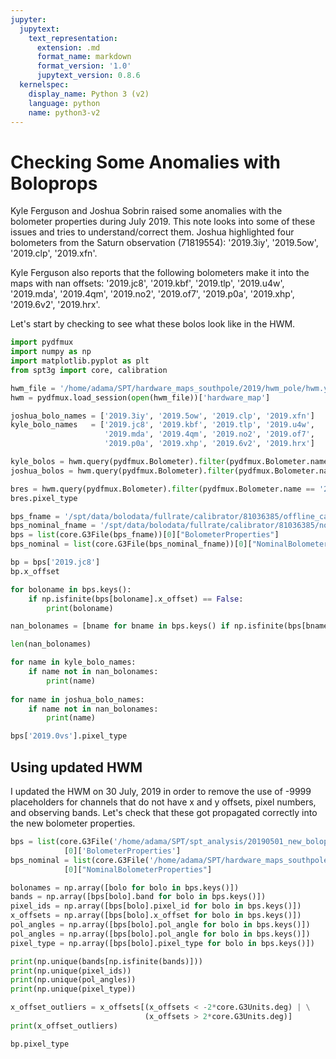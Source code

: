 ```yaml
---
jupyter:
  jupytext:
    text_representation:
      extension: .md
      format_name: markdown
      format_version: '1.0'
      jupytext_version: 0.8.6
  kernelspec:
    display_name: Python 3 (v2)
    language: python
    name: python3-v2
---
```


# Checking Some Anomalies with Boloprops
Kyle Ferguson and Joshua Sobrin raised some anomalies with the bolometer properties during July 2019. This note looks into some of these issues and tries to understand/correct them. Joshua highlighted four bolometers from the Saturn observation (71819554): '2019.3iy', '2019.5ow', '2019.clp', '2019.xfn'.

Kyle Ferguson also reports that the following bolometers make it into the maps with nan offsets: '2019.jc8', '2019.kbf', '2019.tlp', '2019.u4w', '2019.mda', '2019.4qm', '2019.no2', '2019.of7', '2019.p0a', '2019.xhp', '2019.6v2', '2019.hrx'.

Let's start by checking to see what these bolos look like in the HWM.

```python
import pydfmux
import numpy as np
import matplotlib.pyplot as plt
from spt3g import core, calibration
```

```python
hwm_file = '/home/adama/SPT/hardware_maps_southpole/2019/hwm_pole/hwm.yaml'
hwm = pydfmux.load_session(open(hwm_file))['hardware_map']
```

```python
joshua_bolo_names = ['2019.3iy', '2019.5ow', '2019.clp', '2019.xfn']
kyle_bolo_names   = ['2019.jc8', '2019.kbf', '2019.tlp', '2019.u4w',
                     '2019.mda', '2019.4qm', '2019.no2', '2019.of7',
                     '2019.p0a', '2019.xhp', '2019.6v2', '2019.hrx']

kyle_bolos = hwm.query(pydfmux.Bolometer).filter(pydfmux.Bolometer.name.in_(kyle_bolo_names))
joshua_bolos = hwm.query(pydfmux.Bolometer).filter(pydfmux.Bolometer.name.in_(joshua_bolo_names))
```

```python
bres = hwm.query(pydfmux.Bolometer).filter(pydfmux.Bolometer.name == '2019.0vs')
bres.pixel_type
```

```python
bps_fname = '/spt/data/bolodata/fullrate/calibrator/81036385/offline_calibration.g3'
bps_nominal_fname = '/spt/data/bolodata/fullrate/calibrator/81036385/nominal_online_cal.g3'
bps = list(core.G3File(bps_fname))[0]["BolometerProperties"]
bps_nominal = list(core.G3File(bps_nominal_fname))[0]["NominalBolometerProperties"]
```

```python
bp = bps['2019.jc8']
bp.x_offset
```

```python
for boloname in bps.keys():
    if np.isfinite(bps[boloname].x_offset) == False:
        print(boloname)
```

```python
nan_bolonames = [bname for bname in bps.keys() if np.isfinite(bps[bname].x_offset) == False]
```

```python
len(nan_bolonames)
```

```python
for name in kyle_bolo_names:
    if name not in nan_bolonames:
        print(name)
        
for name in joshua_bolo_names:
    if name not in nan_bolonames:
        print(name)
```

```python
bps['2019.0vs'].pixel_type
```

## Using updated HWM
I updated the HWM on 30 July, 2019 in order to remove the use of -9999 placeholders for channels that do not have x and y offsets, pixel numbers, and observing bands. Let's check that these got propagated correctly into the new bolometer properties.

```python
bps = list(core.G3File('/home/adama/SPT/spt_analysis/20190501_new_boloprops/60000000_2.g3'))\
            [0]['BolometerProperties']
bps_nominal = list(core.G3File('/home/adama/SPT/hardware_maps_southpole/2019/hwm_pole/nominal_online_cal.g3'))\
            [0]["NominalBolometerProperties"]
```

```python
bolonames = np.array([bolo for bolo in bps.keys()])
bands = np.array([bps[bolo].band for bolo in bps.keys()])
pixel_ids = np.array([bps[bolo].pixel_id for bolo in bps.keys()])
x_offsets = np.array([bps[bolo].x_offset for bolo in bps.keys()])
pol_angles = np.array([bps[bolo].pol_angle for bolo in bps.keys()])
pol_angles = np.array([bps[bolo].pol_angle for bolo in bps.keys()])
pixel_type = np.array([bps[bolo].pixel_type for bolo in bps.keys()])
```

```python
print(np.unique(bands[np.isfinite(bands)]))
print(np.unique(pixel_ids))
print(np.unique(pol_angles))
print(np.unique(pixel_type))
```

```python
x_offset_outliers = x_offsets[(x_offsets < -2*core.G3Units.deg) | \
                              (x_offsets > 2*core.G3Units.deg)]
print(x_offset_outliers)
```

```python
bp.pixel_type
```
